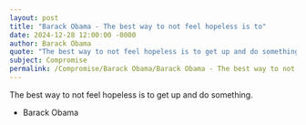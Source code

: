```yaml
---
layout: post
title: "Barack Obama - The best way to not feel hopeless is to"
date: 2024-12-28 12:00:00 -0000
author: Barack Obama
quote: "The best way to not feel hopeless is to get up and do something."
subject: Compromise
permalink: /Compromise/Barack Obama/Barack Obama - The best way to not feel hopeless is to
---
```


The best way to not feel hopeless is to get up and do something.

- Barack Obama
